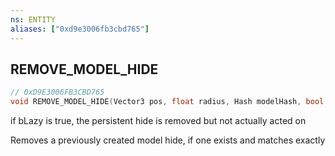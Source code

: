 ```yaml
---
ns: ENTITY
aliases: ["0xd9e3006fb3cbd765"]
---
```

## REMOVE_MODEL_HIDE

```c
// 0xD9E3006FB3CBD765
void REMOVE_MODEL_HIDE(Vector3 pos, float radius, Hash modelHash, bool Lazy);
```

if bLazy is true, the persistent hide is removed but not actually acted on

Removes a previously created model hide, if one exists and matches exactly

